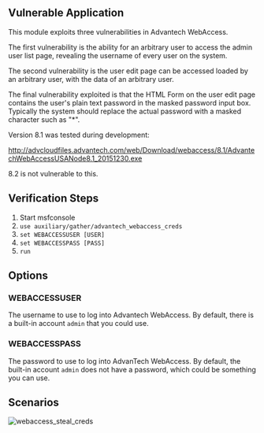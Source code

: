 ## Vulnerable Application

This module exploits three vulnerabilities in Advantech WebAccess.

The first vulnerability is the ability for an arbitrary user to access the admin user list page,
revealing the username of every user on the system.

The second vulnerability is the user edit page can be accessed loaded by an arbitrary user, with
the data of an arbitrary user.

The final vulnerability exploited is that the HTML Form on the user edit page contains the user's
plain text password in the masked password input box. Typically the system should replace the
actual password with a masked character such as "*".

Version 8.1 was tested during development:

http://advcloudfiles.advantech.com/web/Download/webaccess/8.1/AdvantechWebAccessUSANode8.1_20151230.exe

8.2 is not vulnerable to this.

## Verification Steps

1. Start msfconsole
2. ```use auxiliary/gather/advantech_webaccess_creds```
3. ```set WEBACCESSUSER [USER]```
4. ```set WEBACCESSPASS [PASS]```
5. ```run```

## Options

### WEBACCESSUSER

The username to use to log into Advantech WebAccess. By default, there is a built-in account
```admin``` that you could use.

### WEBACCESSPASS

The password to use to log into AdvanTech WebAccess. By default, the built-in account ```admin```
does not have a password, which could be something you can use.

## Scenarios

![webaccess_steal_creds](https://cloud.githubusercontent.com/assets/1170914/22353246/34b2045e-e3e5-11e6-992c-f3ab9dcbe716.gif)
